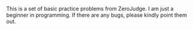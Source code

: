 This is a set of basic practice problems from ZeroJudge.
I am just a beginner in programming. 
If there are any bugs, please kindly point them out.
